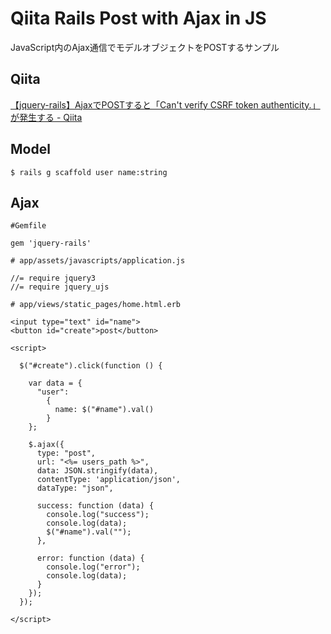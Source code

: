 # Qiita Rails Post with Ajax in JS

JavaScript内のAjax通信でモデルオブジェクトをPOSTするサンプル

## Qiita
[【jquery\-rails】AjaxでPOSTすると「Can't verify CSRF token authenticity\.」が発生する \- Qiita](https://qiita.com/NaokiIshimura/items/5824ae274d08af1de031)

## Model

```
$ rails g scaffold user name:string
```

## Ajax

```
#Gemfile

gem 'jquery-rails'
```

```
# app/assets/javascripts/application.js

//= require jquery3
//= require jquery_ujs
```

```
# app/views/static_pages/home.html.erb

<input type="text" id="name">
<button id="create">post</button>

<script>

  $("#create").click(function () {

    var data = {
      "user":
        {
          name: $("#name").val()
        }
    };

    $.ajax({
      type: "post",
      url: "<%= users_path %>",
      data: JSON.stringify(data),
      contentType: 'application/json',
      dataType: "json",

      success: function (data) {
        console.log("success");
        console.log(data);
        $("#name").val("");
      },

      error: function (data) {
        console.log("error");
        console.log(data);
      }
    });
  });

</script>
```
